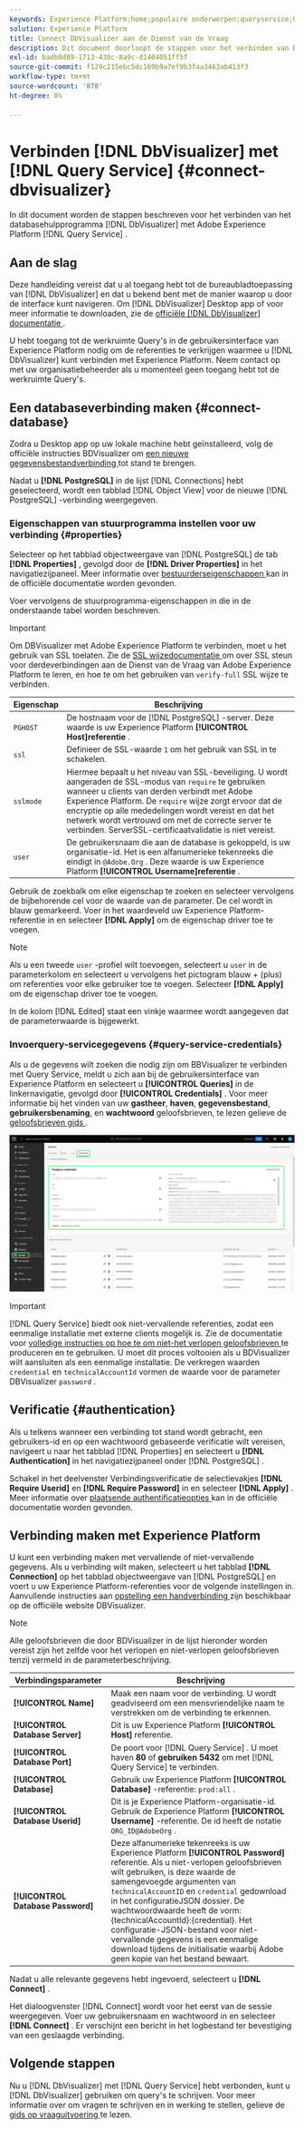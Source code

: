 ```yaml
---
keywords: Experience Platform;home;populaire onderwerpen;queryservice;Query-service;Db Visualizer;DbVisualizer;db visulaizer;connect to query service;
solution: Experience Platform
title: Connect DbVisualizer aan de Dienst van de Vraag
description: Dit document doorloopt de stappen voor het verbinden van DbVisualizer met de Dienst van de Vraag van Adobe Experience Platform.
exl-id: badb0d89-1713-438c-8a9c-d1404051ff5f
source-git-commit: f129c215ebc5dc169b9a7ef9b3faa3463ab413f3
workflow-type: tm+mt
source-wordcount: '878'
ht-degree: 0%

---
```


# Verbinden [!DNL DbVisualizer] met [!DNL Query Service] {#connect-dbvisualizer}

In dit document worden de stappen beschreven voor het verbinden van het databasehulpprogramma [!DNL DbVisualizer] met Adobe Experience Platform [!DNL Query Service] .

## Aan de slag

Deze handleiding vereist dat u al toegang hebt tot de bureaubladtoepassing van [!DNL DbVisualizer] en dat u bekend bent met de manier waarop u door de interface kunt navigeren. Om [!DNL DbVisualizer] Desktop app of voor meer informatie te downloaden, zie de [ officiële  [!DNL DbVisualizer]  documentatie ](https://www.dbvis.com/download/).

U hebt toegang tot de werkruimte Query&#39;s in de gebruikersinterface van Experience Platform nodig om de referenties te verkrijgen waarmee u [!DNL  DbVisualizer] kunt verbinden met Experience Platform. Neem contact op met uw organisatiebeheerder als u momenteel geen toegang hebt tot de werkruimte Query&#39;s.

## Een databaseverbinding maken {#connect-database}

Zodra u Desktop app op uw lokale machine hebt geïnstalleerd, volg de officiële instructies BDVisualizer om [ een nieuwe gegevensbestandverbinding ](https://confluence.dbvis.com/display/UG130/Create+a+New+Database+Connection) tot stand te brengen.

Nadat u **[!DNL PostgreSQL]** in de lijst [!DNL Connections] hebt geselecteerd, wordt een tabblad [!DNL Object View] voor de nieuwe [!DNL PostgreSQL] -verbinding weergegeven.

### Eigenschappen van stuurprogramma instellen voor uw verbinding {#properties}

Selecteer op het tabblad objectweergave van [!DNL PostgreSQL] de tab **[!DNL Properties]** , gevolgd door de **[!DNL Driver Properties]** in het navigatiezijpaneel. Meer informatie over [ bestuurderseigenschappen ](https://confluence.dbvis.com/display/UG130/Configuring+Connection+Properties#ConfiguringConnectionProperties-DriverProperties) kan in de officiële documentatie worden gevonden.

Voer vervolgens de stuurprogramma-eigenschappen in die in de onderstaande tabel worden beschreven.

>[!IMPORTANT]
>
>Om DBVisualizer met Adobe Experience Platform te verbinden, moet u het gebruik van SSL toelaten. Zie de [ SSL wijzedocumentatie ](./ssl-modes.md) om over SSL steun voor derdeverbindingen aan de Dienst van de Vraag van Adobe Experience Platform te leren, en hoe te om het gebruiken van `verify-full` SSL wijze te verbinden.

| Eigenschap | Beschrijving |
| ------ | ------ |
| `PGHOST` | De hostnaam voor de [!DNL PostgreSQL] -server. Deze waarde is uw Experience Platform **[!UICONTROL Host]referentie** . |
| `ssl` | Definieer de SSL-waarde `1` om het gebruik van SSL in te schakelen. |
| `sslmode` | Hiermee bepaalt u het niveau van SSL-beveiliging. U wordt aangeraden de SSL-modus van `require` te gebruiken wanneer u clients van derden verbindt met Adobe Experience Platform. De `require` wijze zorgt ervoor dat de encryptie op alle mededelingen wordt vereist en dat het netwerk wordt vertrouwd om met de correcte server te verbinden. ServerSSL-certificaatvalidatie is niet vereist. |
| `user` | De gebruikersnaam die aan de database is gekoppeld, is uw organisatie-id. Het is een alfanumerieke tekenreeks die eindigt in `@Adobe.Org` . Deze waarde is uw Experience Platform **[!UICONTROL Username]referentie** . |

Gebruik de zoekbalk om elke eigenschap te zoeken en selecteer vervolgens de bijbehorende cel voor de waarde van de parameter. De cel wordt in blauw gemarkeerd. Voer in het waardeveld uw Experience Platform-referentie in en selecteer **[!DNL Apply]** om de eigenschap driver toe te voegen.

>[!NOTE]
>
>Als u een tweede `user` -profiel wilt toevoegen, selecteert u `user` in de parameterkolom en selecteert u vervolgens het pictogram blauw + (plus) om referenties voor elke gebruiker toe te voegen. Selecteer **[!DNL Apply]** om de eigenschap driver toe te voegen.

In de kolom [!DNL Edited] staat een vinkje waarmee wordt aangegeven dat de parameterwaarde is bijgewerkt.

### Invoerquery-servicegegevens {#query-service-credentials}

Als u de gegevens wilt zoeken die nodig zijn om BBVisualizer te verbinden met Query Service, meldt u zich aan bij de gebruikersinterface van Experience Platform en selecteert u **[!UICONTROL Queries]** in de linkernavigatie, gevolgd door **[!UICONTROL Credentials]** . Voor meer informatie bij het vinden van uw **gastheer**, **haven**, **gegevensbestand**, **gebruikersbenaming**, en **wachtwoord** geloofsbrieven, te lezen gelieve de [ geloofsbrieven gids ](../ui/credentials.md).

![ de pagina van Geloofsbrieven van de werkruimte van de Vragen van Experience Platform met Geloofsbrieven en de Verpletterende Gemaakte Referenties.](../images/clients/dbvisualizer/query-service-credentials-page.png)

>[!IMPORTANT]
>
>[!DNL Query Service] biedt ook niet-vervallende referenties, zodat een eenmalige installatie met externe clients mogelijk is. Zie de documentatie voor [ volledige instructies op hoe te om niet-het verlopen geloofsbrieven ](../ui/credentials.md#non-expiring-credentials) te produceren en te gebruiken. U moet dit proces voltooien als u BDVisualizer wilt aansluiten als een eenmalige installatie. De verkregen waarden `credential` en `technicalAccountId` vormen de waarde voor de parameter DBVisualizer `password` .

## Verificatie {#authentication}

Als u telkens wanneer een verbinding tot stand wordt gebracht, een gebruikers-id en op een wachtwoord gebaseerde verificatie wilt vereisen, navigeert u naar het tabblad [!DNL Properties] en selecteert u **[!DNL Authentication]** in het navigatiezijpaneel onder [!DNL PostgreSQL] .

Schakel in het deelvenster Verbindingsverificatie de selectievakjes **[!DNL Require Userid]** en **[!DNL Require Password]** in en selecteer **[!DNL Apply]** . Meer informatie over [ plaatsende authentificatieopties ](https://confluence.dbvis.com/display/UG140/Setting+Common+Authentication+Options) kan in de officiële documentatie worden gevonden.

## Verbinding maken met Experience Platform

U kunt een verbinding maken met vervallende of niet-vervallende gegevens. Als u verbinding wilt maken, selecteert u het tabblad **[!DNL Connection]** op het tabblad objectweergave van [!DNL PostgreSQL] en voert u uw Experience Platform-referenties voor de volgende instellingen in. Aanvullende instructies aan [ opstelling een handverbinding ](https://confluence.dbvis.com/display/UG100/Setting+Up+a+Connection+Manually) zijn beschikbaar op de officiële website DBVisualizer.

>[!NOTE]
>
>Alle geloofsbrieven die door BDVisualizer in de lijst hieronder worden vereist zijn het zelfde voor het verlopen en niet-verlopen geloofsbrieven tenzij vermeld in de parameterbeschrijving.

| Verbindingsparameter | Beschrijving |
|---|---|
| **[!UICONTROL Name]** | Maak een naam voor de verbinding. U wordt geadviseerd om een mensvriendelijke naam te verstrekken om de verbinding te erkennen. |
| **[!UICONTROL Database Server]** | Dit is uw Experience Platform **[!UICONTROL Host]** referentie. |
| **[!UICONTROL Database Port]** | De poort voor [!DNL Query Service] . U moet haven **80** of **gebruiken 5432** om met [!DNL Query Service] te verbinden. |
| **[!UICONTROL Database]** | Gebruik uw Experience Platform **[!UICONTROL Database]** -referentie: `prod:all` . |
| **[!UICONTROL Database Userid]** | Dit is je Experience Platform-organisatie-id. Gebruik de Experience Platform **[!UICONTROL Username]** -referentie. De id heeft de notatie `ORG_ID@AdobeOrg` . |
| **[!UICONTROL Database Password]** | Deze alfanumerieke tekenreeks is uw Experience Platform **[!UICONTROL Password]** referentie. Als u niet-verlopen geloofsbrieven wilt gebruiken, is deze waarde de samengevoegde argumenten van `technicalAccountID` en `credential` gedownload in het configuratieJSON dossier. De wachtwoordwaarde heeft de vorm: {technicalAccountId}:{credential}. Het configuratie-JSON-bestand voor niet-vervallende gegevens is een eenmalige download tijdens de initialisatie waarbij Adobe geen kopie van het bestand bewaart. |

Nadat u alle relevante gegevens hebt ingevoerd, selecteert u **[!DNL Connect]** .

Het dialoogvenster [!DNL Connect] wordt voor het eerst van de sessie weergegeven. Voer uw gebruikersnaam en wachtwoord in en selecteer **[!DNL Connect]** . Er verschijnt een bericht in het logbestand ter bevestiging van een geslaagde verbinding.

## Volgende stappen

Nu u [!DNL DbVisualizer] met [!DNL Query Service] hebt verbonden, kunt u [!DNL DbVisualizer] gebruiken om query&#39;s te schrijven. Voor meer informatie over om vragen te schrijven en in werking te stellen, gelieve de [ gids op vraaguitvoering ](../best-practices/writing-queries.md) te lezen.
